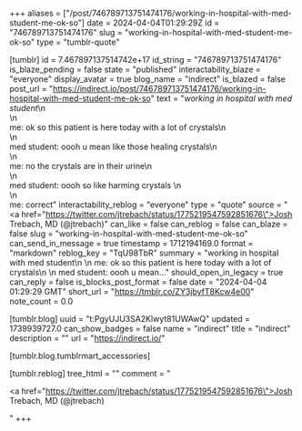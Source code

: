 +++
aliases = ["/post/746789713751474176/working-in-hospital-with-med-student-me-ok-so"]
date = 2024-04-04T01:29:29Z
id = "746789713751474176"
slug = "working-in-hospital-with-med-student-me-ok-so"
type = "tumblr-quote"

[tumblr]
id = 7.467897137514742e+17
id_string = "746789713751474176"
is_blaze_pending = false
state = "published"
interactability_blaze = "everyone"
display_avatar = true
blog_name = "indirect"
is_blazed = false
post_url = "https://indirect.io/post/746789713751474176/working-in-hospital-with-med-student-me-ok-so"
text = "<em>working in hospital with med student</em>\n<br/>\n<br/>me: ok so this patient is here today with a lot of crystals\n<br/>\n<br/>med student: oooh u mean like those healing crystals\n<br/>\n<br/>me: no the crystals are in their urine\n<br/>\n<br/>med student: oooh so like harming crystals \n<br/>\n<br/>me: correct"
interactability_reblog = "everyone"
type = "quote"
source = "<a href=\"https://twitter.com/jtrebach/status/1775219547592851676\">Josh Trebach, MD (@jtrebach)</a>"
can_like = false
can_reblog = false
can_blaze = false
slug = "working-in-hospital-with-med-student-me-ok-so"
can_send_in_message = true
timestamp = 1712194169.0
format = "markdown"
reblog_key = "TqU98TbR"
summary = "working in hospital with med student\n \n me: ok so this patient is here today with a lot of crystals\n \n med student: oooh u mean..."
should_open_in_legacy = true
can_reply = false
is_blocks_post_format = false
date = "2024-04-04 01:29:29 GMT"
short_url = "https://tmblr.co/ZY3jbyfT8Kcw4e00"
note_count = 0.0

[tumblr.blog]
uuid = "t:PgyUJU3SA2Klwyt81UWAwQ"
updated = 1739939727.0
can_show_badges = false
name = "indirect"
title = "indirect"
description = ""
url = "https://indirect.io/"

[tumblr.blog.tumblrmart_accessories]

[tumblr.reblog]
tree_html = ""
comment = "<p><a href=\"https://twitter.com/jtrebach/status/1775219547592851676\">Josh Trebach, MD (@jtrebach)</a></p>"
+++
